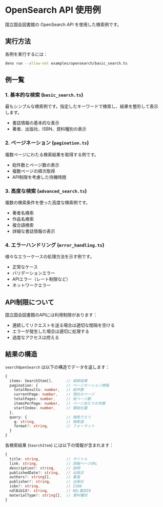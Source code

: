 # OpenSearch API 使用例

国立国会図書館の OpenSearch API を使用した検索例です。

## 実行方法

各例を実行するには：

```bash
deno run --allow-net examples/opensearch/basic_search.ts
```

## 例一覧

### 1. 基本的な検索 (`basic_search.ts`)

最もシンプルな検索例です。指定したキーワードで検索し、結果を整形して表示します。

- 書誌情報の基本的な表示
- 著者、出版社、ISBN、資料種別の表示

### 2. ページネーション (`pagination.ts`)

複数ページにわたる検索結果を取得する例です。

- 総件数とページ数の表示
- 複数ページの順次取得
- API制限を考慮した待機時間

### 3. 高度な検索 (`advanced_search.ts`)

複数の検索条件を使った高度な検索例です。

- 著者名検索
- 作品名検索
- 複合語検索
- 詳細な書誌情報の表示

### 4. エラーハンドリング (`error_handling.ts`)

様々なエラーケースの処理方法を示す例です。

- 正常なケース
- バリデーションエラー
- APIエラー（レート制限など）
- ネットワークエラー

## API制限について

国立国会図書館のAPIには利用制限があります：

- 連続してリクエストを送る場合は適切な間隔を空ける
- エラーが発生した場合は適切に処理する
- 過度なアクセスは控える

## 結果の構造

`searchOpenSearch` は以下の構造でデータを返します：

```typescript
{
  items: SearchItem[],      // 検索結果
  pagination: {             // ページネーション情報
    totalResults: number,   // 総件数
    currentPage: number,    // 現在のページ
    totalPages: number,     // 総ページ数
    itemsPerPage: number,   // ページあたりの件数
    startIndex: number,     // 開始位置
  },
  query: {                  // 検索クエリ
    q: string,              // 検索語
    format?: string,        // フォーマット
  }
}
```

各検索結果 (`SearchItem`) には以下の情報が含まれます：

```typescript
{
  title: string,            // タイトル
  link: string,             // 詳細ページURL
  description?: string,     // 説明
  publishedDate?: string,   // 出版日
  authors?: string[],       // 著者
  publisher?: string,       // 出版社
  isbn?: string,            // ISBN
  ndlBibId?: string,        // NDL書誌ID
  materialType?: string[],  // 資料種別
}
```